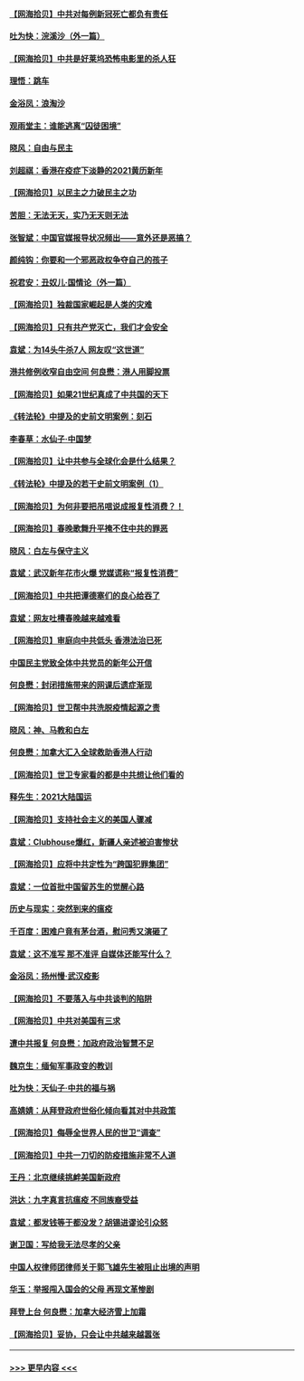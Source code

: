 #### [【网海拾贝】中共对每例新冠死亡都负有责任](../pages/nsc993/n12769325.md?t=02240751) 
#### [吐为快：浣溪沙（外一篇）](../pages/nsc993/n12768381.md?t=02240751) 
#### [【网海拾贝】中共是好莱坞恐怖电影里的杀人狂](../pages/nsc993/n12767295.md?t=02240751) 
#### [理悟：跳车](../pages/nsc993/n12767271.md?t=02240751) 
#### [金浴凤：浪淘沙](../pages/nsc993/n12766044.md?t=02240751) 
#### [观雨堂主：谁能逃离“囚徒困境”](../pages/nsc993/n12766004.md?t=02240751) 
#### [晓风：自由与民主](../pages/nsc993/n12765244.md?t=02240751) 
#### [刘超祺：香港在疫症下淡静的2021黄历新年](../pages/nsc993/n12765193.md?t=02240751) 
#### [【网海拾贝】以民主之力破民主之功](../pages/nsc993/n12765175.md?t=02240751) 
#### [苦胆：无法无天，实乃无天则无法](../pages/nsc993/n12765142.md?t=02240751) 
#### [张智斌：中国官媒报导状况频出——意外还是恶搞？](../pages/nsc993/n12765124.md?t=02240751) 
#### [颜纯钩：你要和一个邪恶政权争夺自己的孩子](../pages/nsc993/n12764299.md?t=02240751) 
#### [祝君安：丑奴儿‧国情论（外一篇）](../pages/nsc993/n12764204.md?t=02240751) 
#### [【网海拾贝】独裁国家崛起是人类的灾难](../pages/nsc993/n12764177.md?t=02240751) 
#### [【网海拾贝】只有共产党灭亡，我们才会安全](../pages/nsc993/n12762110.md?t=02240751) 
#### [袁斌：为14头牛杀7人 网友叹“这世道”](../pages/nsc993/n12762059.md?t=02240751) 
#### [港共修例收窄自由空间 何良懋：港人用脚投票](../pages/nsc993/n12760734.md?t=02240751) 
#### [【网海拾贝】如果21世纪真成了中共国的天下](../pages/nsc993/n12759741.md?t=02240751) 
#### [《转法轮》中提及的史前文明案例：刻石](../pages/nsc993/n12758577.md?t=02240751) 
#### [李春草：水仙子‧中国梦](../pages/nsc993/n12757686.md?t=02240751) 
#### [【网海拾贝】让中共参与全球化会是什么结果？](../pages/nsc993/n12757585.md?t=02240751) 
#### [《转法轮》中提及的若干史前文明案例（1）](../pages/nsc993/n12756200.md?t=02240751) 
#### [【网海拾贝】为何非要把吊唁说成报复性消费？！](../pages/nsc993/n12753738.md?t=02240751) 
#### [【网海拾贝】春晚歌舞升平掩不住中共的罪恶](../pages/nsc993/n12752025.md?t=02240751) 
#### [晓风：白左与保守主义](../pages/nsc993/n12752016.md?t=02240751) 
#### [袁斌：武汉新年花市火爆 党媒谎称“报复性消费”](../pages/nsc993/n12751938.md?t=02240751) 
#### [【网海拾贝】中共把谭德塞们的良心给吞了](../pages/nsc993/n12750636.md?t=02240751) 
#### [袁斌：网友吐槽春晚越来越难看](../pages/nsc993/n12750619.md?t=02240751) 
#### [【网海拾贝】审庭向中共低头 香港法治已死](../pages/nsc993/n12748910.md?t=02240751) 
#### [中国民主党致全体中共党员的新年公开信](../pages/nsc993/n12747581.md?t=02240751) 
#### [何良懋：封闭措施带来的网课后遗症渐现](../pages/nsc993/n12747478.md?t=02240751) 
#### [【网海拾贝】世卫帮中共洗脱疫情起源之责](../pages/nsc993/n12746838.md?t=02240751) 
#### [晓风：神、马教和白左](../pages/nsc993/n12746828.md?t=02240751) 
#### [何良懋：加拿大汇入全球救助香港人行动](../pages/nsc993/n12746719.md?t=02240751) 
#### [【网海拾贝】世卫专家看的都是中共想让他们看的](../pages/nsc993/n12744865.md?t=02240751) 
#### [释先生：2021大陆国运](../pages/nsc993/n12744813.md?t=02240751) 
#### [【网海拾贝】支持社会主义的美国人骤减](../pages/nsc993/n12742476.md?t=02240751) 
#### [袁斌：Clubhouse爆红，新疆人亲述被迫害惨状](../pages/nsc993/n12742407.md?t=02240751) 
#### [【网海拾贝】应将中共定性为“跨国犯罪集团”](../pages/nsc993/n12740430.md?t=02240751) 
#### [袁斌：一位首批中国留苏生的觉醒心路](../pages/nsc993/n12740396.md?t=02240751) 
#### [历史与现实：突然到来的瘟疫](../pages/nsc993/n12738507.md?t=02240751) 
#### [千百度：困难户竟有茅台酒，慰问秀又演砸了](../pages/nsc993/n12738362.md?t=02240751) 
#### [袁斌：这不准写 那不准评 自媒体还能写什么？](../pages/nsc993/n12737833.md?t=02240751) 
#### [金浴凤：扬州慢‧武汉疫影](../pages/nsc993/n12737248.md?t=02240751) 
#### [【网海拾贝】不要落入与中共谈判的陷阱](../pages/nsc993/n12735229.md?t=02240751) 
#### [【网海拾贝】中共对美国有三求](../pages/nsc993/n12735197.md?t=02240751) 
#### [遭中共报复 何良懋：加政府政治智慧不足](../pages/nsc993/n12734323.md?t=02240751) 
#### [魏京生：缅甸军事政变的教训](../pages/nsc993/n12732470.md?t=02240751) 
#### [吐为快：天仙子·中共的福与祸](../pages/nsc993/n12732165.md?t=02240751) 
#### [高婧婧：从拜登政府世俗化倾向看其对中共政策](../pages/nsc993/n12730028.md?t=02240751) 
#### [【网海拾贝】侮辱全世界人民的世卫“调查”](../pages/nsc993/n12727884.md?t=02240751) 
#### [【网海拾贝】中共一刀切的防疫措施非常不人道](../pages/nsc993/n12724879.md?t=02240751) 
#### [王丹：北京继续挑衅美国新政府](../pages/nsc993/n12722456.md?t=02240751) 
#### [洪达：九字真言抗瘟疫 不同族裔受益](../pages/nsc993/n12722448.md?t=02240751) 
#### [袁斌：都发钱等于都没发？胡锡进谬论引众怒](../pages/nsc993/n12722393.md?t=02240751) 
#### [谢卫国：写给我无法尽孝的父亲](../pages/nsc993/n12720325.md?t=02240751) 
#### [中国人权律师团律师关于郭飞雄先生被阻止出境的声明](../pages/nsc993/n12720203.md?t=02240751) 
#### [华玉：举报闯入国会的父母 再现文革惨剧](../pages/nsc993/n12719070.md?t=02240751) 
#### [拜登上台 何良懋：加拿大经济雪上加霜](../pages/nsc993/n12718943.md?t=02240751) 
#### [【网海拾贝】妥协，只会让中共越来越嚣张](../pages/nsc993/n12717392.md?t=02240751) 

----
#### [ >>> 更早内容 <<< ](../indexes/nsc993-earlier.md)
